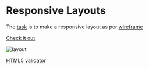 # Responsive Layouts

The [task](https://github.com/kottans/frontend/blob/master/test12.md) is
to make a responsive layout as per 
[wireframe](https://github.com/kottans/frontend/blob/master/img/pizza-manager.png)

[Check it out](https://kottans-frontend-2018.github.io/assignments_OleksiyRudenko/task_12/index.html)

![layout](https://cdn.rawgit.com/kottans/frontend/f323282a/img/pizza-manager.png)

[HTML5 validator](https://html5.validator.nu/?doc=https%3A%2F%2Foleksiyrudenko.github.io%2Fassignments_OleksiyRudenko%2Ftask_12%2Findex.html&showimagereport=yes&showsource=yes)


